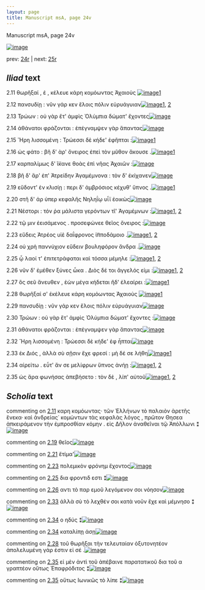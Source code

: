 ```yaml
---
layout: page
title: Manuscript msA, page 24v
---
```


Manuscript msA, page 24v

[![image](http://www.homermultitext.org/iipsrv?OBJ=IIP,1.0&FIF=/project/homer/pyramidal/deepzoom/hmt/vaimg/2017a/VA024VN_0526.tif&WID=100&CVT=JPEG)](http://www.homermultitext.org/ict2/?urn=urn:cite2:hmt:vaimg.2017a:VA024VN_0526)

prev:  [24r](../24r) | next:  [25r](../25r)

## *Iliad* text

2.11 <a id="2.11"/> θωρῆξαί , ἑ , κέλευε κάρη κομόωντας Ἀχαιοὺς 				[![image](http://www.homermultitext.org/iipsrv?OBJ=IIP,1.0&FIF=/project/homer/pyramidal/deepzoom/hmt/vaimg/2017a/VA024VN_0526.tif&RGN=0.491,0.2044,0.391,0.0376&WID=1000&CVT=JPEG)](http://www.homermultitext.org/ict2/?urn=urn:cite2:hmt:vaimg.2017a:VA024VN_0526@0.491,0.2044,0.391,0.0376)[1](#msA_2.18)

2.12 <a id="2.12"/> πανσυδίῃ : νῦν γάρ κεν ἕλοις πόλιν εὐρυάγυιαν[![image](http://www.homermultitext.org/iipsrv?OBJ=IIP,1.0&FIF=/project/homer/pyramidal/deepzoom/hmt/vaimg/2017a/VA024VN_0526.tif&RGN=0.49,0.2352,0.384,0.0225&WID=1000&CVT=JPEG)](http://www.homermultitext.org/ict2/?urn=urn:cite2:hmt:vaimg.2017a:VA024VN_0526@0.49,0.2352,0.384,0.0225)[1](#msA_2.20), [2](#msA_2.19)

2.13 <a id="2.13"/> Τρώων : οὐ γὰρ ἔτ' 					ἀμφὶς Ὀλύμπια δώματ' 					ἔχοντες[![image](http://www.homermultitext.org/iipsrv?OBJ=IIP,1.0&FIF=/project/homer/pyramidal/deepzoom/hmt/vaimg/2017a/VA024VN_0526.tif&RGN=0.496,0.2539,0.392,0.027&WID=1000&CVT=JPEG)](http://www.homermultitext.org/ict2/?urn=urn:cite2:hmt:vaimg.2017a:VA024VN_0526@0.496,0.2539,0.392,0.027)

2.14 <a id="2.14"/> ἀθάνατοι φράζονται : ἐπέγναμψεν γὰρ ἅπαντας[![image](http://www.homermultitext.org/iipsrv?OBJ=IIP,1.0&FIF=/project/homer/pyramidal/deepzoom/hmt/vaimg/2017a/VA024VN_0526.tif&RGN=0.498,0.2712,0.373,0.0278&WID=1000&CVT=JPEG)](http://www.homermultitext.org/ict2/?urn=urn:cite2:hmt:vaimg.2017a:VA024VN_0526@0.498,0.2712,0.373,0.0278)

2.15 <a id="2.15"/> Ἥρη λισσομένη : Τρώεσσι δὲ κήδε' ἐφῆπται :[![image](http://www.homermultitext.org/iipsrv?OBJ=IIP,1.0&FIF=/project/homer/pyramidal/deepzoom/hmt/vaimg/2017a/VA024VN_0526.tif&RGN=0.505,0.2923,0.368,0.0248&WID=1000&CVT=JPEG)](http://www.homermultitext.org/ict2/?urn=urn:cite2:hmt:vaimg.2017a:VA024VN_0526@0.505,0.2923,0.368,0.0248)[1](#msAil_2.34)

2.16 <a id="2.16"/> ὡς φάτο : βῆ δ' ὰρ' ὄνειρος ἐπεὶ τὸν μῦθον ἄκουσε .[![image](http://www.homermultitext.org/iipsrv?OBJ=IIP,1.0&FIF=/project/homer/pyramidal/deepzoom/hmt/vaimg/2017a/VA024VN_0526.tif&RGN=0.501,0.311,0.398,0.0278&WID=1000&CVT=JPEG)](http://www.homermultitext.org/ict2/?urn=urn:cite2:hmt:vaimg.2017a:VA024VN_0526@0.501,0.311,0.398,0.0278)[1](#msAim_2.27)

2.17 <a id="2.17"/> καρπαλίμως δ' ἵ̈κανε θοὰς ἐπὶ νῆας Ἀχαιῶν :[![image](http://www.homermultitext.org/iipsrv?OBJ=IIP,1.0&FIF=/project/homer/pyramidal/deepzoom/hmt/vaimg/2017a/VA024VN_0526.tif&RGN=0.5,0.3313,0.396,0.027&WID=1000&CVT=JPEG)](http://www.homermultitext.org/ict2/?urn=urn:cite2:hmt:vaimg.2017a:VA024VN_0526@0.5,0.3313,0.396,0.027)

2.18 <a id="2.18"/> βῆ δ' ἄρ' ἐπ' Ἀτρείδην 						Ἀγαμέμνονα : τὸν δ' ἐκίχανεν[![image](http://www.homermultitext.org/iipsrv?OBJ=IIP,1.0&FIF=/project/homer/pyramidal/deepzoom/hmt/vaimg/2017a/VA024VN_0526.tif&RGN=0.504,0.3486,0.398,0.0278&WID=1000&CVT=JPEG)](http://www.homermultitext.org/ict2/?urn=urn:cite2:hmt:vaimg.2017a:VA024VN_0526@0.504,0.3486,0.398,0.0278)

2.19 <a id="2.19"/> εὕδοντ' ἐν κλισίῃ : περι δ' ἀμβρόσιος κέχυθ' ὕπνος .[![image](http://www.homermultitext.org/iipsrv?OBJ=IIP,1.0&FIF=/project/homer/pyramidal/deepzoom/hmt/vaimg/2017a/VA024VN_0526.tif&RGN=0.503,0.3681,0.395,0.0263&WID=1000&CVT=JPEG)](http://www.homermultitext.org/ict2/?urn=urn:cite2:hmt:vaimg.2017a:VA024VN_0526@0.503,0.3681,0.395,0.0263)[1](#msAil_2.35)

2.20 <a id="2.20"/> στῆ δ' άρ ὑπερ κεφαλῆς Νηληΐῳ υἷϊ ἐοικὼς[![image](http://www.homermultitext.org/iipsrv?OBJ=IIP,1.0&FIF=/project/homer/pyramidal/deepzoom/hmt/vaimg/2017a/VA024VN_0526.tif&RGN=0.501,0.3877,0.397,0.0263&WID=1000&CVT=JPEG)](http://www.homermultitext.org/ict2/?urn=urn:cite2:hmt:vaimg.2017a:VA024VN_0526@0.501,0.3877,0.397,0.0263)

2.21 <a id="2.21"/> Νέστορι : τόν ῥα μάλιστα 					γερόντων τῖ' Ἀγαμέμνων :[![image](http://www.homermultitext.org/iipsrv?OBJ=IIP,1.0&FIF=/project/homer/pyramidal/deepzoom/hmt/vaimg/2017a/VA024VN_0526.tif&RGN=0.502,0.4065,0.407,0.0285&WID=1000&CVT=JPEG)](http://www.homermultitext.org/ict2/?urn=urn:cite2:hmt:vaimg.2017a:VA024VN_0526@0.502,0.4065,0.407,0.0285)[1](#msAim_2.29), [2](#msAil_2.36)

2.22 <a id="2.22"/> τῷ μιν ἐεισάμενος . προσεφώνεε θεῖος ὄνειρος :[![image](http://www.homermultitext.org/iipsrv?OBJ=IIP,1.0&FIF=/project/homer/pyramidal/deepzoom/hmt/vaimg/2017a/VA024VN_0526.tif&RGN=0.506,0.4275,0.388,0.024&WID=1000&CVT=JPEG)](http://www.homermultitext.org/ict2/?urn=urn:cite2:hmt:vaimg.2017a:VA024VN_0526@0.506,0.4275,0.388,0.024)

2.23 <a id="2.23"/> εὕδεις Ἀτρέος υἱὲ 					δαΐφρονος ἱ̈πποδάμοιο .[![image](http://www.homermultitext.org/iipsrv?OBJ=IIP,1.0&FIF=/project/homer/pyramidal/deepzoom/hmt/vaimg/2017a/VA024VN_0526.tif&RGN=0.504,0.4433,0.399,0.0278&WID=1000&CVT=JPEG)](http://www.homermultitext.org/ict2/?urn=urn:cite2:hmt:vaimg.2017a:VA024VN_0526@0.504,0.4433,0.399,0.0278)[1](#msAil_2.37), [2](#msA_2.22)

2.24 <a id="2.24"/> οὐ χρὴ παννύχιον εὕδειν βουληφόρον ἄνδρα .[![image](http://www.homermultitext.org/iipsrv?OBJ=IIP,1.0&FIF=/project/homer/pyramidal/deepzoom/hmt/vaimg/2017a/VA024VN_0526.tif&RGN=0.502,0.4621,0.407,0.027&WID=1000&CVT=JPEG)](http://www.homermultitext.org/ict2/?urn=urn:cite2:hmt:vaimg.2017a:VA024VN_0526@0.502,0.4621,0.407,0.027)

2.25 <a id="2.25"/> ᾧ λαοί τ' ἐπιτετράφαται καὶ τόσσα μέμηλε :[![image](http://www.homermultitext.org/iipsrv?OBJ=IIP,1.0&FIF=/project/homer/pyramidal/deepzoom/hmt/vaimg/2017a/VA024VN_0526.tif&RGN=0.498,0.4778,0.416,0.0308&WID=1000&CVT=JPEG)](http://www.homermultitext.org/ict2/?urn=urn:cite2:hmt:vaimg.2017a:VA024VN_0526@0.498,0.4778,0.416,0.0308)[1](#msAil_2.39), [2](#msAil_2.38)

2.26 <a id="2.26"/> νῦν δ' ἐμέθεν ξύνες ὦκα . Διὸς δέ τοι ἄγγελός εἰμι :[![image](http://www.homermultitext.org/iipsrv?OBJ=IIP,1.0&FIF=/project/homer/pyramidal/deepzoom/hmt/vaimg/2017a/VA024VN_0526.tif&RGN=0.506,0.4981,0.419,0.0316&WID=1000&CVT=JPEG)](http://www.homermultitext.org/ict2/?urn=urn:cite2:hmt:vaimg.2017a:VA024VN_0526@0.506,0.4981,0.419,0.0316)[1](#msAint_2.32), [2](#msAil_2.40)

2.27 <a id="2.27"/> ὃς σεῦ ἄνευθεν , ἐὼν μέγα κήδεται ἢδ' ἐλεαίρει :[![image](http://www.homermultitext.org/iipsrv?OBJ=IIP,1.0&FIF=/project/homer/pyramidal/deepzoom/hmt/vaimg/2017a/VA024VN_0526.tif&RGN=0.51,0.5169,0.396,0.0308&WID=1000&CVT=JPEG)](http://www.homermultitext.org/ict2/?urn=urn:cite2:hmt:vaimg.2017a:VA024VN_0526@0.51,0.5169,0.396,0.0308)[1](#msA_2.24)

2.28 <a id="2.28"/> θωρῆξαί σ' ἐκέλευε κάρη κομόωντας Ἀχαιοὺς 				[![image](http://www.homermultitext.org/iipsrv?OBJ=IIP,1.0&FIF=/project/homer/pyramidal/deepzoom/hmt/vaimg/2017a/VA024VN_0526.tif&RGN=0.507,0.5357,0.403,0.0285&WID=1000&CVT=JPEG)](http://www.homermultitext.org/ict2/?urn=urn:cite2:hmt:vaimg.2017a:VA024VN_0526@0.507,0.5357,0.403,0.0285)[1](#msAim_2.30)

2.29 <a id="2.29"/> πανσυδίῃ : νῦν γάρ κεν ἕλοις πόλιν εὐρυάγυιαν[![image](http://www.homermultitext.org/iipsrv?OBJ=IIP,1.0&FIF=/project/homer/pyramidal/deepzoom/hmt/vaimg/2017a/VA024VN_0526.tif&RGN=0.512,0.5575,0.421,0.0248&WID=1000&CVT=JPEG)](http://www.homermultitext.org/ict2/?urn=urn:cite2:hmt:vaimg.2017a:VA024VN_0526@0.512,0.5575,0.421,0.0248)

2.30 <a id="2.30"/> Τρώων : οὐ γὰρ ἔτ' ἀμφὶς Ὀλύμπια δώματ' 					ἔχοντες :[![image](http://www.homermultitext.org/iipsrv?OBJ=IIP,1.0&FIF=/project/homer/pyramidal/deepzoom/hmt/vaimg/2017a/VA024VN_0526.tif&RGN=0.51,0.574,0.418,0.0278&WID=1000&CVT=JPEG)](http://www.homermultitext.org/ict2/?urn=urn:cite2:hmt:vaimg.2017a:VA024VN_0526@0.51,0.574,0.418,0.0278)

2.31 <a id="2.31"/> ἀθάνατοι φράζονται : ἐπέγναμψεν γὰρ ἅπαντας[![image](http://www.homermultitext.org/iipsrv?OBJ=IIP,1.0&FIF=/project/homer/pyramidal/deepzoom/hmt/vaimg/2017a/VA024VN_0526.tif&RGN=0.506,0.5928,0.403,0.0278&WID=1000&CVT=JPEG)](http://www.homermultitext.org/ict2/?urn=urn:cite2:hmt:vaimg.2017a:VA024VN_0526@0.506,0.5928,0.403,0.0278)

2.32 <a id="2.32"/> Ἥρη λισσομένη : Τρώεσσι δὲ κήδε' ἐφ ἧπται[![image](http://www.homermultitext.org/iipsrv?OBJ=IIP,1.0&FIF=/project/homer/pyramidal/deepzoom/hmt/vaimg/2017a/VA024VN_0526.tif&RGN=0.515,0.6123,0.373,0.0255&WID=1000&CVT=JPEG)](http://www.homermultitext.org/ict2/?urn=urn:cite2:hmt:vaimg.2017a:VA024VN_0526@0.515,0.6123,0.373,0.0255)

2.33 <a id="2.33"/> ἐκ Διός , ἀλλὰ σὺ σῇσιν 					ἔχε φρεσί : μὴ δέ σε λήθη[![image](http://www.homermultitext.org/iipsrv?OBJ=IIP,1.0&FIF=/project/homer/pyramidal/deepzoom/hmt/vaimg/2017a/VA024VN_0526.tif&RGN=0.51,0.6281,0.397,0.0293&WID=1000&CVT=JPEG)](http://www.homermultitext.org/ict2/?urn=urn:cite2:hmt:vaimg.2017a:VA024VN_0526@0.51,0.6281,0.397,0.0293)[1](#msAil_2.41)

2.34 <a id="2.34"/> αἱρείτω . εὖτ' ἄν σε μελίφρων ὕπνος ἀνήῃ :[![image](http://www.homermultitext.org/iipsrv?OBJ=IIP,1.0&FIF=/project/homer/pyramidal/deepzoom/hmt/vaimg/2017a/VA024VN_0526.tif&RGN=0.512,0.6499,0.393,0.0263&WID=1000&CVT=JPEG)](http://www.homermultitext.org/ict2/?urn=urn:cite2:hmt:vaimg.2017a:VA024VN_0526@0.512,0.6499,0.393,0.0263)[1](#msAil_2.43), [2](#msAil_2.42)

2.35 <a id="2.35"/> ὡς ἄρα φωνήσας ἀπεβήσετο : τὸν δὲ , λίπ' αὐτοῦ[![image](http://www.homermultitext.org/iipsrv?OBJ=IIP,1.0&FIF=/project/homer/pyramidal/deepzoom/hmt/vaimg/2017a/VA024VN_0526.tif&RGN=0.513,0.6664,0.402,0.0346&WID=1000&CVT=JPEG)](http://www.homermultitext.org/ict2/?urn=urn:cite2:hmt:vaimg.2017a:VA024VN_0526@0.513,0.6664,0.402,0.0346)[1](#msAim_2.31), [2](#msAint_2.33)

## *Scholia* text

commenting on [2.11](#2.11)  <a id="msA_2.18"/> καρη κομόωντας· τῶν Ἑλλήνων τὸ παλαιὸν ἀρετῆς ἕνεκα· καὶ ἀνδρείας˙ κομώντων τὰς κεφαλὰς λόγος , πρῶτον Θησεα ἀπκειράμενον τὴν ἐμπροσθίαν κόμην . εἰς Δῆλον ἀναθεῖναι τῷ Ἀπόλλωνι ⁑[![image](http://www.homermultitext.org/iipsrv?OBJ=IIP,1.0&FIF=/project/homer/pyramidal/deepzoom/hmt/vaimg/2017a/VA024VN_0526.tif&RGN=0.2142,0.1048,0.6379,0.0354&WID=1000&CVT=JPEG)](http://www.homermultitext.org/ict2/?urn=urn:cite2:hmt:vaimg.2017a:VA024VN_0526@0.2142,0.1048,0.6379,0.0354)

commenting on [2.19](#2.19)  <a id="msAil_2.35.comment"/> θεῖος[![image](http://www.homermultitext.org/iipsrv?OBJ=IIP,1.0&FIF=/project/homer/pyramidal/deepzoom/hmt/vaimg/2017a/VA024VN_0526.tif&RGN=0.7358,0.3664,0.0283,0.01&WID=1000&CVT=JPEG)](http://www.homermultitext.org/ict2/?urn=urn:cite2:hmt:vaimg.2017a:VA024VN_0526@0.7358,0.3664,0.0283,0.01)

commenting on [2.21](#2.21)  <a id="msAil_2.36.comment"/> ἔτίμα'[![image](http://www.homermultitext.org/iipsrv?OBJ=IIP,1.0&FIF=/project/homer/pyramidal/deepzoom/hmt/vaimg/2017a/VA024VN_0526.tif&RGN=0.7746,0.4002,0.0329,0.0141&WID=1000&CVT=JPEG)](http://www.homermultitext.org/ict2/?urn=urn:cite2:hmt:vaimg.2017a:VA024VN_0526@0.7746,0.4002,0.0329,0.0141)

commenting on [2.23](#2.23)  <a id="msAil_2.37.comment"/> πολεμικὸν φρόνημ ἔχοντος[![image](http://www.homermultitext.org/iipsrv?OBJ=IIP,1.0&FIF=/project/homer/pyramidal/deepzoom/hmt/vaimg/2017a/VA024VN_0526.tif&RGN=0.6988,0.4371,0.095,0.015&WID=1000&CVT=JPEG)](http://www.homermultitext.org/ict2/?urn=urn:cite2:hmt:vaimg.2017a:VA024VN_0526@0.6988,0.4371,0.095,0.015)

commenting on [2.25](#2.25)  <a id="msAil_2.39.comment"/> δια φροντιδ εστι ⁑[![image](http://www.homermultitext.org/iipsrv?OBJ=IIP,1.0&FIF=/project/homer/pyramidal/deepzoom/hmt/vaimg/2017a/VA024VN_0526.tif&RGN=0.8325,0.4772,0.06,0.011&WID=1000&CVT=JPEG)](http://www.homermultitext.org/ict2/?urn=urn:cite2:hmt:vaimg.2017a:VA024VN_0526@0.8325,0.4772,0.06,0.011)

commenting on [2.26](#2.26)  <a id="msAil_2.40.comment"/> αντι τὸ παρ εμοῦ λεγόμενον σοι νόησον[![image](http://www.homermultitext.org/iipsrv?OBJ=IIP,1.0&FIF=/project/homer/pyramidal/deepzoom/hmt/vaimg/2017a/VA024VN_0526.tif&RGN=0.5113,0.4937,0.1654,0.0138&WID=1000&CVT=JPEG)](http://www.homermultitext.org/ict2/?urn=urn:cite2:hmt:vaimg.2017a:VA024VN_0526@0.5113,0.4937,0.1654,0.0138)

commenting on [2.33](#2.33)  <a id="msAil_2.41.comment"/> ἀλλὰ σὺ τὸ λεχθέν σοι κατὰ νοῦν ἕχε καὶ μέμνησο ⁑[![image](http://www.homermultitext.org/iipsrv?OBJ=IIP,1.0&FIF=/project/homer/pyramidal/deepzoom/hmt/vaimg/2017a/VA024VN_0526.tif&RGN=0.6275,0.6245,0.1992,0.015&WID=1000&CVT=JPEG)](http://www.homermultitext.org/ict2/?urn=urn:cite2:hmt:vaimg.2017a:VA024VN_0526@0.6275,0.6245,0.1992,0.015)

commenting on [2.34](#2.34)  <a id="msAil_2.42.comment"/> ο ηδύς ⁑[![image](http://www.homermultitext.org/iipsrv?OBJ=IIP,1.0&FIF=/project/homer/pyramidal/deepzoom/hmt/vaimg/2017a/VA024VN_0526.tif&RGN=0.7142,0.6492,0.0483,0.0094&WID=1000&CVT=JPEG)](http://www.homermultitext.org/ict2/?urn=urn:cite2:hmt:vaimg.2017a:VA024VN_0526@0.7142,0.6492,0.0483,0.0094)

commenting on [2.34](#2.34)  <a id="msAil_2.43.comment"/> καταλίπῃ άσῃ[![image](http://www.homermultitext.org/iipsrv?OBJ=IIP,1.0&FIF=/project/homer/pyramidal/deepzoom/hmt/vaimg/2017a/VA024VN_0526.tif&RGN=0.8313,0.6436,0.0554,0.0138&WID=1000&CVT=JPEG)](http://www.homermultitext.org/ict2/?urn=urn:cite2:hmt:vaimg.2017a:VA024VN_0526@0.8313,0.6436,0.0554,0.0138)

commenting on [2.28](#2.28)  <a id="msAim_2.30.comment"/> τοῦ θωρῆξαι τὴν τελευταίαν ὀξυτονητέον ἀπολελυμένη γάρ ἐστιν εἰ σέ .[![image](http://www.homermultitext.org/iipsrv?OBJ=IIP,1.0&FIF=/project/homer/pyramidal/deepzoom/hmt/vaimg/2017a/VA024VN_0526.tif&RGN=0.4388,0.5375,0.0771,0.0488&WID=1000&CVT=JPEG)](http://www.homermultitext.org/ict2/?urn=urn:cite2:hmt:vaimg.2017a:VA024VN_0526@0.4388,0.5375,0.0771,0.0488)

commenting on [2.35](#2.35)  <a id="msAim_2.31.comment"/> εἰ μὲν ἀντὶ τοῦ ἀπέβαινε παρατατικοῦ δια τοῦ α γραπτέον οὕτως Ἐπαφρόδιτος ⁑[![image](http://www.homermultitext.org/iipsrv?OBJ=IIP,1.0&FIF=/project/homer/pyramidal/deepzoom/hmt/vaimg/2017a/VA024VN_0526.tif&RGN=0.4471,0.669,0.2542,0.0372&WID=1000&CVT=JPEG)](http://www.homermultitext.org/ict2/?urn=urn:cite2:hmt:vaimg.2017a:VA024VN_0526@0.4471,0.669,0.2542,0.0372)

commenting on [2.35](#2.35)  <a id="msAint_2.33.comment"/> οὕτως Ιωνικῶς τὸ λίπε ⁑[![image](http://www.homermultitext.org/iipsrv?OBJ=IIP,1.0&FIF=/project/homer/pyramidal/deepzoom/hmt/vaimg/2017a/VA024VN_0526.tif&RGN=0.8788,0.6674,0.0375,0.031&WID=1000&CVT=JPEG)](http://www.homermultitext.org/ict2/?urn=urn:cite2:hmt:vaimg.2017a:VA024VN_0526@0.8788,0.6674,0.0375,0.031)